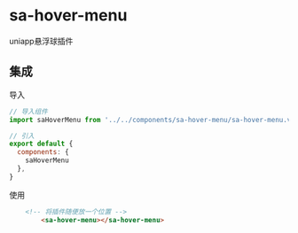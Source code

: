 # sa-hover-menu

uniapp悬浮球插件

## 集成

导入
``` js 
// 导入组件
import saHoverMenu from '../../components/sa-hover-menu/sa-hover-menu.vue';

// 引入
export default {
  components: {
    saHoverMenu
  },
}
```

使用
``` html 
    <!-- 将插件随便放一个位置 -->
		<sa-hover-menu></sa-hover-menu>
```
